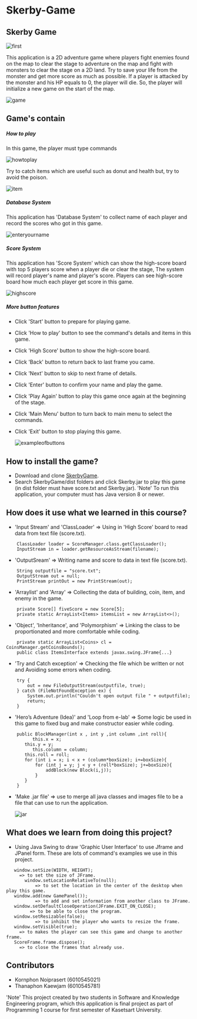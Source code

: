 ﻿# Skerby-Game

## Skerby Game	
   
   
   
   ![first](Review/Interface.png)



   This application is a 2D adventure game where players fight enemies found on the map to clear the stage to adventure on the map and fight with monsters to clear the stage on a 2D land. Try to save your life from the monster and get more score as much as possible. If a player is attacked by the monster and his HP equals to 0, the player will die. So, the player will initialize a new game on the start of the map.	
   
   
   
   ![game](Review/land.png)


       
## Game's contain
 
 ##### **How to play**
   In this game, the player must type commands



   ![howtoplay](Review/HowToPlay.png)



   Try to catch items which are useful such as donut and health but, try to avoid the poison.
      
      
      
   ![item](Review/HowToPlayTwo.png)
 
 
 
 ##### **Database System**
   This application has 'Database System' to collect name of each player and record the scores who got in this game.
   
   
   
   ![enteryourname](Review/Enteryourname.png)
 
 
 
 ##### **Score System**
   This application has 'Score System' which can show the high-score board with top 5 players score when a player die or clear the stage, The system will record player's name and player's score. Players can see high-score board how much each player get score in this game.
   
   
   
   ![highscore](Review/HighScore.png)
   
   
   
 ##### **More button features**
- Click 'Start' button to prepare for playing game.
- Click 'How to play' button to see the command's details and items in this game.
- Click 'High Score' button to show the high-score board.
- Click 'Back' button to return back to last frame you came.
- Click 'Next' button to skip to next frame of details.
- Click 'Enter' button to confirm your name and play the game.
- Click 'Play Again' button to play this game once again at the beginning of the stage.
- Click 'Main Menu' button to turn back to main menu to select the commands.
- Click 'Exit' button to stop playing this game.
    
    
    
    ![exampleofbuttons](Review/YouDie.png)



 ## How to install the game?
 - Download and clone [SkerbyGame](https://github.com/Driveiei/Skerby-Game).
 - Search SkerbyGame/dist folders and click Skerby.jar to play this game (in dist folder must have score.txt and Skerby.jar).
  'Note' To run this application, your computer must has Java version 8 or newer.


 ## How does it use what we learned in this course?
 
 - 'Input Stream' and 'ClassLoader' => Using in 'High Score' board to read data from text file (score.txt).
 ```
     ClassLoader loader = ScoreManager.class.getClassLoader();
     InputStream in = loader.getResourceAsStream(filename);
 ```

 - 'OutputSream' => Writing name and score to data in text file (score.txt).
 ```
     String outputfile = "score.txt";
     OutputStream out = null;
     PrintStream printOut = new PrintStream(out);
 ```

 - 'Arraylist' and 'Array' => Collecting the data of building, coin, item, and enemy in the game.
 ```
     private Score[] fiveScore = new Score[5];
     private static ArrayList<Items> itemsList = new ArrayList<>();
 ```

 - 'Object', 'Inheritance', and 'Polymorphism' => Linking the class to be proportionated and more comfortable while coding.
 ```
     private static ArrayList<Coins> cl = CoinsManager.getCoinsBounds();
     public class ItemsInterface extends javax.swing.JFrame{...}
 ```

 - 'Try and Catch exception' => Checking the file which be written or not and Avoiding some errors when coding.
 ```
     try {
         out = new FileOutputStream(outputfile, true);
     } catch (FileNotFoundException ex) {
         System.out.println("Couldn't open output file " + outputfile);
         return;
     }
 ```
        
 - 'Hero’s Adventure (Idea)' and 'Loop from e-lab' => Some logic be used in this game to fixed bug and make constructor easier while coding.
 ```
     public BlockManager(int x , int y ,int column ,int roll){
    	   this.x = x;
       	this.y = y;
    	   this.column = column;
       	this.roll = roll;
        for (int i = x; i < x + (column*boxSize); i+=boxSize){
            for (int j = y; j < y + (roll*boxSize); j+=boxSize){
                addBlock(new Block(i,j));
            }
        }
     }
 ```
 
  - 'Make .jar file' => use to merge all java classes and images file to be a file that can use to run the application.
     
     
     
     ![jar](Review/Jarfile.png)



 ## What does we learn from doing this project?
 - Using Java Swing to draw 'Graphic User Interface' to use Jframe and JPanel form.
     These are lots of command's examples we use in this project.
 ```
    window.setSize(WIDTH, HEIGHT);
      => to set the size of JFrame.
	  	window.setLocationRelativeTo(null);
		    => to set the location in the center of the desktop when play this game.
    window.add(new GamePanel());
		    => to add and set information from another class to JFrame.
    window.setDefaultCloseOperation(JFrame.EXIT_ON_CLOSE);
	  	  => to be able to close the program.
    window.setResizable(false);
		    => to inhibit the player who wants to resize the frame.
    window.setVisible(true);
      => to makes the player can see this game and change to another frame.
    ScoreFrame.frame.dispose();
      => to close the frames that already use.
 ```
 
 
  ## Contributors
   - Kornphon Noiprasert (6010545021)
   - Thanaphon Kaewjam (6010545781)
  
  'Note' This project created by two students in Software and Knowledge Engineering program, which this application is final project as part of Programming 1 course for first semester of Kasetsart University.
